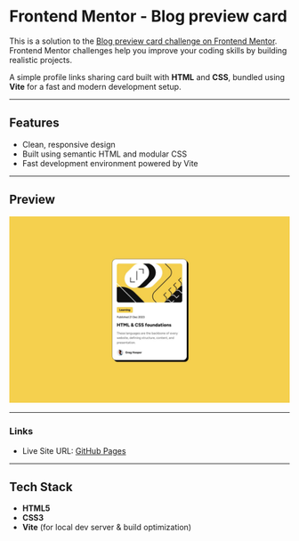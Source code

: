 # Frontend Mentor - Blog preview card

This is a solution to the [Blog preview card challenge on Frontend Mentor](https://www.frontendmentor.io/challenges/blog-preview-card-ckPaj01IcS). Frontend Mentor challenges help you improve your coding skills by building realistic projects. 

A simple profile links sharing card built with **HTML** and **CSS**, bundled using **Vite** for a fast and modern development setup.

---

## Features

- Clean, responsive design
- Built using semantic HTML and modular CSS
- Fast development environment powered by Vite

---

## Preview

![Profile Card Preview](./assets/images/desktop-design.jpg)

---

### Links

- Live Site URL: [GitHub Pages](https://ammar-taha.github.io/blog-preview-card/)

---

## Tech Stack

- **HTML5**
- **CSS3**
- **Vite** (for local dev server & build optimization)

